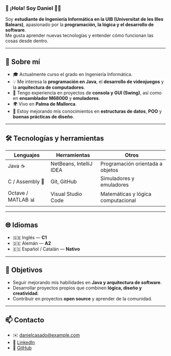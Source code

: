 ### 👋 ¡Hola! Soy Daniel 👨‍💻  

Soy **estudiante de Ingeniería Informática en la UIB (Universitat de les Illes Balears)**, apasionado por la **programación, la lógica y el desarrollo de software**.  
Me gusta aprender nuevas tecnologías y entender cómo funcionan las cosas desde dentro.  

---

## 🧠 Sobre mí

- 🎓 Actualmente curso el grado en Ingeniería Informática.  
- 💡 Me interesa la **programación en Java**, el **desarrollo de videojuegos** y la **arquitectura de computadores**.  
- 🔧 Tengo experiencia en proyectos de **consola y GUI (Swing)**, así como en **ensamblador M68000** y **emuladores**.  
- 🌍 Vivo en **Palma de Mallorca**.  
- 🌱 Estoy mejorando mis conocimientos en **estructuras de datos**, **POO** y **buenas prácticas de diseño**.  

---

## 🛠️ Tecnologías y herramientas

| Lenguajes | Herramientas | Otros |
|------------|--------------|-------|
| Java ☕ | NetBeans, IntelliJ IDEA | Programación orientada a objetos |
| C / Assembly 🧩 | Git, GitHub | Simuladores y emuladores |
| Octave / MATLAB 📊 | Visual Studio Code | Matemáticas y lógica computacional |

---

## 🌐 Idiomas

- 🇬🇧 Inglés — **C1**  
- 🇩🇪 Alemán — **A2**  
- 🇪🇸 Español / Catalán — **Nativo**

---

## 🎯 Objetivos

- Seguir mejorando mis habilidades en **Java y arquitectura de software**.  
- Desarrollar proyectos propios que combinen **lógica, diseño y creatividad**.  
- Contribuir en proyectos **open source** y aprender de la comunidad.  

---

## 📫 Contacto

- ✉️ [danielcasado@example.com](mailto:danielcasado@example.com)  
- 💼 [LinkedIn](https://www.linkedin.com/)  
- 🧩 [GitHub](https://github.com/tuusuario)
